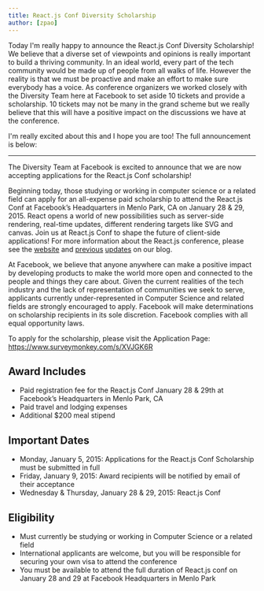 ```yaml
---
title: React.js Conf Diversity Scholarship
author: [zpao]
---
```


Today I'm really happy to announce the React.js Conf Diversity Scholarship! We believe that a diverse set of viewpoints and opinions is really important to build a thriving community. In an ideal world, every part of the tech community would be made up of people from all walks of life. However the reality is that we must be proactive and make an effort to make sure everybody has a voice. As conference organizers we worked closely with the Diversity Team here at Facebook to set aside 10 tickets and provide a scholarship. 10 tickets may not be many in the grand scheme but we really believe that this will have a positive impact on the discussions we have at the conference.

I'm really excited about this and I hope you are too! The full announcement is below:

- - -

The Diversity Team at Facebook is excited to announce that we are now accepting applications for the React.js Conf scholarship!

Beginning today, those studying or working in computer science or a related field can apply for an all-expense paid scholarship to attend the React.js Conf at Facebook’s Headquarters in Menlo Park, CA on January 28 & 29, 2015. React opens a world of new possibilities such as server-side rendering, real-time updates, different rendering targets like SVG and canvas. Join us at React.js Conf to shape the future of client-side applications! For more information about the React.js conference, please see the [website](http://conf.reactjs.com/) and [previous](/blog/2014/10/27/react-js-conf.html) [updates](/blog/2014/11/24/react-js-conf-updates.html) on our blog.

At Facebook, we believe that anyone anywhere can make a positive impact by developing products to make the world more open and connected to the people and things they care about. Given the current realities of the tech industry and the lack of representation of communities we seek to serve, applicants currently under-represented in Computer Science and related fields are strongly encouraged to apply.
Facebook will make determinations on scholarship recipients in its sole discretion. Facebook complies with all equal opportunity laws.

To apply for the scholarship, please visit the Application Page: <https://www.surveymonkey.com/s/XVJGK6R>

## Award Includes

* Paid registration fee for the React.js Conf January 28 & 29th at Facebook’s Headquarters in Menlo Park, CA
* Paid travel and lodging expenses
* Additional $200 meal stipend

## Important Dates

* Monday, January 5, 2015: Applications for the React.js Conf Scholarship must be submitted in full
* Friday, January 9, 2015: Award recipients will be notified by email of their acceptance
* Wednesday & Thursday, January 28 & 29, 2015: React.js Conf

## Eligibility

* Must currently be studying or working in Computer Science or a related field
* International applicants are welcome, but you will be responsible for securing your own visa to attend the conference
* You must be available to attend the full duration of React.js conf on January 28 and 29 at Facebook Headquarters in Menlo Park
